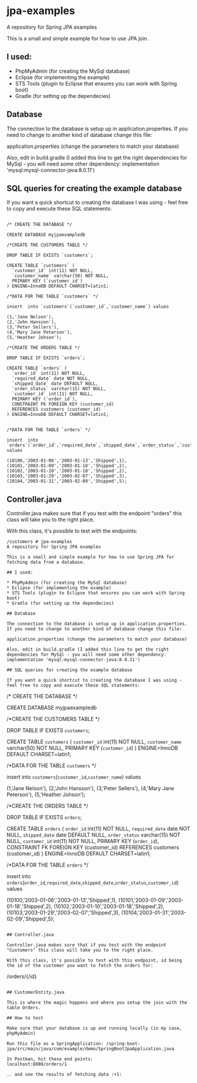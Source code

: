# jpa-examples
A repository for Spring JPA examples

This is a small and simple example for how to use JPA join.

## I used:

* PhpMyAdmin (for creating the MySql database)
* Eclipse (for implementing the example)
* STS Tools (plugin to Eclipse that ensures you can work with Spring boot)
* Gradle (for setting up the dependecies)

## Database

The connection to the database is setup up in application.properties.
If you need to change to another kind of database change this file:

application.properties (change the parameters to match your database)

Also, edit in build.gradle (I added this line to get the right dependencies for MySql - you will need some other dependency: implementation 'mysql:mysql-connector-java:8.0.11')

## SQL queries for creating the example database

If you want a quick shortcut to creating the database I was using - feel free to copy and execute these SQL statements:

```

/* CREATE THE DATABASE */

CREATE DATABASE myjpaexampledb

/*CREATE THE CUSTOMERS TABLE */

DROP TABLE IF EXISTS `customers`;

CREATE TABLE `customers` (
  `customer_id` int(11) NOT NULL,
  `customer_name` varchar(50) NOT NULL,
  PRIMARY KEY (`customer_id`)
) ENGINE=InnoDB DEFAULT CHARSET=latin1;

/*DATA FOR THE TABLE `customers` */

insert  into `customers`(`customer_id`,`customer_name`) values 

(1,'Jane Nelson'),
(2,'John Hansson'),
(3,'Peter Sellers'),
(4,'Mary Jane Peterson'),
(5,'Heather Johson');

/*CREATE THE ORDERS TABLE */

DROP TABLE IF EXISTS `orders`;

CREATE TABLE `orders` (
  `order_id` int(11) NOT NULL,
  `required_date` date NOT NULL,
  `shipped_date` date DEFAULT NULL,
  `order_status` varchar(15) NOT NULL,
  `customer_id` int(11) NOT NULL,
  PRIMARY KEY (`order_id`),
  CONSTRAINT FK FOREIGN KEY (customer_id)
  REFERENCES customers (customer_id)
) ENGINE=InnoDB DEFAULT CHARSET=latin1;


/*DATA FOR THE TABLE `orders` */

insert  into `orders`(`order_id`,`required_date`,`shipped_date`,`order_status`,`customer_id`) values 

(10100,'2003-01-06','2003-01-13','Shipped',1),
(10101,'2003-01-09','2003-01-18','Shipped',2),
(10102,'2003-01-10','2003-01-18','Shipped',2),
(10103,'2003-01-29','2003-02-07','Shipped',3),
(10104,'2003-01-31','2003-02-09','Shipped',5);

```

## Controller.java

Controller.java makes sure that if you test with the endpoint "orders" this class will take you to the right place.

With this class, it's possible to test with the endpoints:

```
/customers # jpa-examples
A repository for Spring JPA examples

This is a small and simple example for how to use Spring JPA for fetching data from a database.

## I used:

* PhpMyAdmin (for creating the MySql database)
* Eclipse (for implementing the example)
* STS Tools (plugin to Eclipse that ensures you can work with Spring boot)
* Gradle (for setting up the dependecies)

## Database

The connection to the database is setup up in application.properties.
If you need to change to another kind of database change this file:

application.properties (change the parameters to match your database)

Also, edit in build.gradle (I added this line to get the right dependencies for MySql - you will need some other dependency: implementation 'mysql:mysql-connector-java:8.0.11')

## SQL queries for creating the example database

If you want a quick shortcut to creating the database I was using - feel free to copy and execute these SQL statements:

```

/* CREATE THE DATABASE */

CREATE DATABASE myjpaexampledb

/*CREATE THE CUSTOMERS TABLE */

DROP TABLE IF EXISTS `customers`;

CREATE TABLE `customers` (
  `customer_id` int(11) NOT NULL,
  `customer_name` varchar(50) NOT NULL,
  PRIMARY KEY (`customer_id`)
) ENGINE=InnoDB DEFAULT CHARSET=latin1;

/*DATA FOR THE TABLE `customers` */

insert  into `customers`(`customer_id`,`customer_name`) values 

(1,'Jane Nelson'),
(2,'John Hansson'),
(3,'Peter Sellers'),
(4,'Mary Jane Peterson'),
(5,'Heather Johson');

/*CREATE THE ORDERS TABLE */

DROP TABLE IF EXISTS `orders`;

CREATE TABLE `orders` (
  `order_id` int(11) NOT NULL,
  `required_date` date NOT NULL,
  `shipped_date` date DEFAULT NULL,
  `order_status` varchar(15) NOT NULL,
  `customer_id` int(11) NOT NULL,
  PRIMARY KEY (`order_id`),
  CONSTRAINT FK FOREIGN KEY (customer_id)
  REFERENCES customers (customer_id)
) ENGINE=InnoDB DEFAULT CHARSET=latin1;


/*DATA FOR THE TABLE `orders` */

insert  into `orders`(`order_id`,`required_date`,`shipped_date`,`order_status`,`customer_id`) values 

(10100,'2003-01-06','2003-01-13','Shipped',1),
(10101,'2003-01-09','2003-01-18','Shipped',2),
(10102,'2003-01-10','2003-01-18','Shipped',2),
(10103,'2003-01-29','2003-02-07','Shipped',3),
(10104,'2003-01-31','2003-02-09','Shipped',5);

```

## Controller.java

Controller.java makes sure that if you test with the endpoint "Customers" this class will take you to the right place.

With this class, it's possible to test with this endpoint, id being the id of the customer you want to fetch the orders for:

```
/orders/{/id}
```

## CustomerEntity.java

This is where the magic happens and where you setup the join with the table Orders.

## How to test

Make sure that your database is up and running locally (in my case, phpMyAdmin)

Run this file as a SpringApplication: /spring-boot-jpa/src/main/java/com/example/demo/SpringBootJpaApplication.java

In Postman, hit these end points: 
localhost:8080/orders/1

.. and see the results of fetching data :+1:


 
